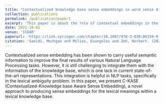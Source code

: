 ```yaml
---
title: "Contextualized knowledge base sense embeddings in word sense disambiguation"
collection: publications
permalink: /publication/paper1
excerpt: 'This paper is about the role of contextual embeddings in the .'
date: 2021-10-01
venue: 'ICDAR'
paperurl: 'https://link.springer.com/chapter/10.1007/978-3-030-86159-9_37'
citation: 'Saeidi, Mozhgan and Milios, Evangelos and Zeh, Norbert. (2021). &quot;  booktitle={Document Analysis and Recognition--ICDAR 2021 Workshops: Lausanne, Switzerland, September 5--10, 2021, Proceedings, Part II 16}, pages={174--186}, year={2021}, organization={Springer} <i>Journal 1</i>. 1(3).'
---
```

Contextualized sense embedding has been shown to carry useful semantic information to improve the final results of various Natural Language Processing tasks. However, it is still challenging to integrate them with the information of the knowledge base, which is one lack in current state-of-the-art representations. This integration is helpful in NLP tasks, specifically in the lexical ambiguity problem. In this paper, we present C-KASE (Contextualized-Knowledge base Aware Sense Embedding), a novel approach to producing sense embeddings for the lexical meanings within a lexical knowledge base.
